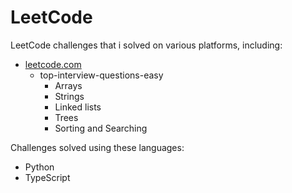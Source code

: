 # LeetCode

LeetCode challenges that i solved on various platforms, including:
- [leetcode.com](https://leetcode.com)
  - top-interview-questions-easy
    - Arrays
    - Strings
    - Linked lists
    - Trees
    - Sorting and Searching

Challenges solved using these languages:
- Python
- TypeScript


